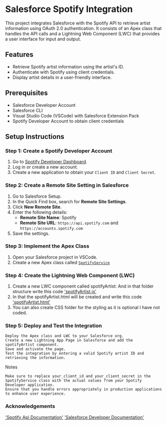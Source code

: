 # Salesforce Spotify Integration

This project integrates Salesforce with the Spotify API to retrieve artist information using OAuth 2.0 authentication. It consists of an Apex class that handles the API calls and a Lightning Web Component (LWC) that provides a user interface for input and output.

## Features

- Retrieve Spotify artist information using the artist's ID.
- Authenticate with Spotify using client credentials.
- Display artist details in a user-friendly interface.

## Prerequisites

- Salesforce Developer Account
- Salesforce CLI
- Visual Studio Code (VSCode) with Salesforce Extension Pack
- Spotify Developer Account to obtain client credentials

## Setup Instructions

### Step 1: Create a Spotify Developer Account

1. Go to [Spotify Developer Dashboard](https://developer.spotify.com/dashboard/).
2. Log in or create a new account.
3. Create a new application to obtain your `Client ID` and `Client Secret`.

### Step 2: Create a Remote Site Setting in Salesforce

1. Go to Salesforce Setup.
2. In the Quick Find box, search for **Remote Site Settings**.
3. Click **New Remote Site**.
4. Enter the following details:
   - **Remote Site Name**: Spotify
   - **Remote Site URL**: `https://api.spotify.com` and `https://accounts.spotify.com`
5. Save the settings.

### Step 3: Implement the Apex Class

1. Open your Salesforce project in VSCode.
2. Create a new Apex class called [`SpotifyService`](force-app/main/default/classes/SpotifyService.cls)

### Step 4: Create the Lightning Web Component (LWC)
1. Create a new LWC component called spotifyArtist: And in that folder structure write this code
   ['spotifyArtist.js'](force-app/main/default/lwc/spotifyArtist/spotifyArtist.js)
2. In that the spotifyArtist.html will be created and write this code ['spotifyArtist.html'](force-app/main/default/lwc/spotifyArtist/spotifyArtist.html)
3. You can also create CSS folder for the styling as it is optional I have not coded.

### Step 5: Deploy and Test the Integration

    Deploy the Apex class and LWC to your Salesforce org.
    Create a new Lightning App Page in Salesforce and add the spotifyArtist component.
    Save and activate the page.
    Test the integration by entering a valid Spotify artist ID and retrieving the information.

Notes

    Make sure to replace your_client_id and your_client_secret in the SpotifyService class with the actual values from your Spotify Developer application.
    Ensure that you handle errors appropriately in production applications to enhance user experience.

### Acknowledgements
['Spotify Api Documentation'](https://developer.spotify.com/documentation/web-api)
['Salesforce Developer Documentation'](https://developer.salesforce.com/docs)

